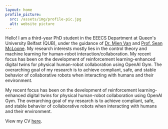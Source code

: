 ```yaml
---
layout: home
profile_picture:
  src: /assets/img/profile-pic.jpg
  alt: website picture
---
```


<p>
  Hello! I am a third-year PhD student in the EEECS Department at Queen's University Belfast (QUB), under the guidance of <a href="https://sites.google.com/view/mienvan/?pli=1">Dr. Mien Van</a> and <a href="https://pure.qub.ac.uk/en/persons/se%C3%A1n-mcloone">Prof. Sean McLoone</a>. My research interests mostly lies in the control theory and machine learning for human-robot interaction/collaboration. My recent focus has been on the development of reinforcement learning-enhanced digital twins for physical human-robot collaboration using OpenAI Gym. The overarching goal of my research is to achieve compliant, safe, and stable behavior of collaborative robots when interacting with humans and their environment.
</p>

<p>
 My recent focus has been on the development of reinforcement learning-enhanced digital twins for physical human-robot collaboration using OpenAI Gym. The overarching goal of my research is to achieve compliant, safe, and stable behavior of collaborative robots when interacting with humans and their environment.
</p>

<p>
View my CV <a href="https://drive.google.com/file/d/1N0llVhRVq-FHm9kKX4av5OLIAHQ3_rSZ/view?usp=share_link">here</a>.
</p>